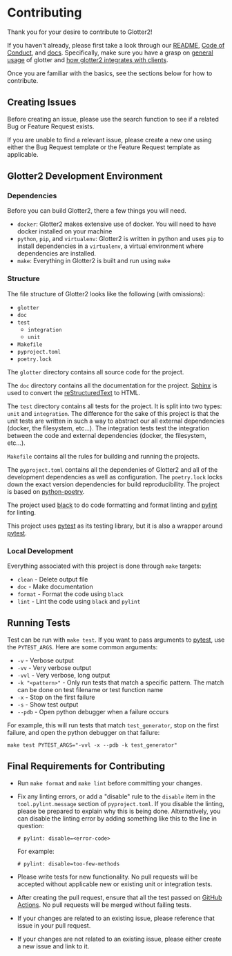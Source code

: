 # Contributing

Thank you for your desire to contribute to Glotter2!

If you haven't already, please first take a look through our [README], [Code of Conduct],
and [docs]. Specifically, make sure you have a grasp on [general usage][docs-general-usage]
of glotter and [how glotter2 integrates with clients][docs-integrating].

Once you are familiar with the basics, see the sections below for how to contribute.

## Creating Issues

Before creating an issue, please use the search function to see if a related Bug or Feature
Request exists.

If you are unable to find a relevant issue, please create a new one using either the Bug Request
template or the Feature Request template as applicable.

## Glotter2 Development Environment

### Dependencies

Before you can build Glotter2, there a few things you will need.

- `docker`: Glotter2 makes extensive use of docker. You will need to have docker installed on your
  machine
- `python`, `pip`, and `virtualenv`: Glotter2 is written in python and uses `pip` to install dependencies
  in a `virtualenv`, a virtual environment where dependencies are installed.
- `make`: Everything in Glotter2 is built and run using `make`

### Structure

The file structure of Glotter2 looks like the following (with omissions):

- `glotter`
- `doc`
- `test`
  - `integration`
  - `unit`
- `Makefile`
- `pyproject.toml`
- `poetry.lock`

The `glotter` directory contains all source code for the project.

The `doc` directory contains all the documentation for the project.
[Sphinx] is used to convert the
[reStructuredText](https://www.sphinx-doc.org/en/master/usage/restructuredtext/basics.html)
to HTML.

The `test` directory contains all tests for the project. It is split into two types: `unit` and
`integration`. The difference for the sake of this project is that the unit tests are written in
such a way to abstract our all external dependencies (docker, the filesystem, etc...). The
integration tests test the integration between the code and external dependencies (docker,
the filesystem, etc...).

`Makefile` contains all the rules for building and running the projects.

The `pyproject.toml` contains all the dependenies of Glotter2 and all of the development
dependencies as well as configuration. The `poetry.lock` locks down the exact version
dependencies for build reproducibility. The project is based on
[python-poetry](https://python-poetry.org/docs/).

The project used [black] to do code formatting and format linting and [pylint] for linting.

This project uses [pytest] as its testing library, but it is also a wrapper around [pytest].

### Local Development

Everything associated with this project is done through `make` targets:

* `clean` - Delete output file
* `doc` - Make documentation
* `format` - Format the code using `black`
* `lint` - Lint the code using `black` and `pylint`

## Running Tests

Test can be run with `make test`. If you want to pass arguments to [pytest], use the
`PYTEST_ARGS`. Here are some common arguments:

* `-v` - Verbose output
* `-vv` - Very verbose output
* `-vvl` - Very verbose, long output
* `-k "<pattern>"` - Only run tests that match a specific pattern. The match can be
  done on test filename or test function name
* `-x` - Stop on the first failure
* `-s` - Show test output
* `--pdb` - Open python debugger when a failure occurs

For example, this will run tests that match `test_generator`, stop on the first
failure, and open the python debugger on that failure:

`make test PYTEST_ARGS="-vvl -x --pdb -k test_generator"`

## Final Requirements for Contributing

- Run `make format` and `make lint` before committing your changes.
- Fix any linting errors, or add a "disable" rule to the `disable` item in the
  `tool.pylint.message` section of `pyproject.toml`. If you disable the linting, please
  be prepared to explain why this is being done. Alternatively, you can disable
  the linting error by adding something like this to the line in question:

  ```
  # pylint: disable=<error-code>
  ```

  For example:

  ```
  # pylint: disable=too-few-methods
  ```
- Please write tests for new functionality. No pull requests will be accepted without applicable
  new or existing unit or integration tests.
- After creating the pull request, ensure that all the test passed on [GitHub Actions]. No pull
  requests will be merged without failing tests.
- If your changes are related to an existing issue, please reference that issue in your pull
  request.
- If your changes are not related to an existing issue, please either create a new issue and
  link to it.

[README]: https://github.com/rzuckerm/glotter2#glotter2
[Code of Conduct]: https://github.com/rzuckerm/glotter2/blob/main/CODE_OF_CONDUCT.md
[GitHub Actions]: https://github.com/rzuckerm/glotter2/actions/workflows/makefile.yml

[docs]: https://rzuckerm.github.io/glotter2/
[docs-general-usage]: https://rzuckerm.github.io/glotter2/general-usage.html
[docs-integrating]: https://rzuckerm.github.io/glotter2/index.html#integrating-with-glotter2

[Sphinx]: https://pypi.org/project/sphinx
[black]: https://pypi.org/project/black
[pylint]: https://pypi.org/project/pylint
[python-poetry]: https://pypi.org/project/poetry
[pytest]: https://pypi.org/project/pytest

[reStructuredText]: https://www.sphinx-doc.org/en/master/usage/restructuredtext/
